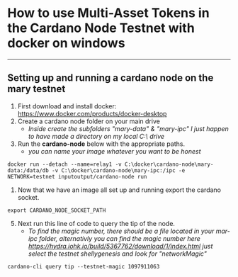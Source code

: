 # How to use Multi-Asset Tokens in the Cardano Node Testnet with docker on windows
---

## Setting up and running a cardano node on the mary testnet

1. First download and install docker: https://www.docker.com/products/docker-desktop
2. Create a cardano node folder on your main drive
    - *Inside create the subfolders "mary-data" & "mary-ipc" I just happen to have made a directory on my local C:\ drive*
3. Run the **cardano-node** below with the appropriate paths.
   - *you can name your image whatever you want to be honest*

```
docker run --detach --name=relay1 -v C:\docker\cardano-node\mary-data:/data/db -v C:\docker\cardano-node\mary-ipc:/ipc -e NETWORK=testnet inputoutput/cardano-node run
```
1. Now that we have an image all set up and running export the cardano socket.
```
export CARDANO_NODE_SOCKET_PATH
```

5. Next run this line of code to query the tip of the node.
      - *To find the magic number, there should be a file located in your mar-ipc folder, alternativly you can find the magic number here https://hydra.iohk.io/build/5367762/download/1/index.html just select the testnet shellygenesis and look for "networkMagic"*

```
cardano-cli query tip --testnet-magic 1097911063
```